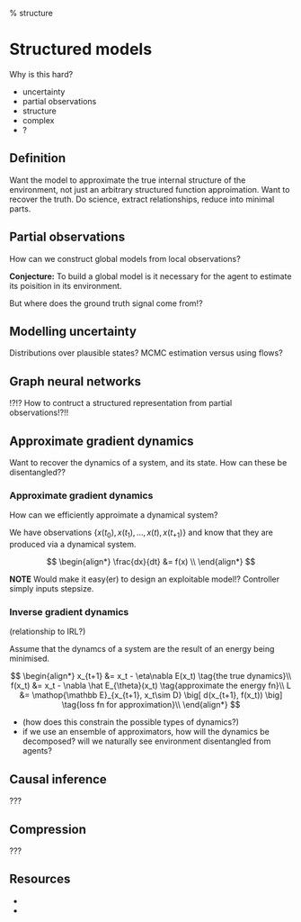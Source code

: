 % structure
# Structured models

Why is this hard?

- uncertainty
- partial observations
- structure
- complex
- ?

## Definition

Want the model to approximate the true internal structure of the environment, not just an arbitrary structured function approimation.
Want to recover the truth. Do science, extract relationships, reduce into minimal parts.

## Partial observations

How can we construct global models from local observations?

__Conjecture:__ To build a global model is it necessary for the agent to estimate its poisition in its environment.

But where does the ground truth signal come from!?

## Modelling uncertainty

Distributions over plausible states?
MCMC estimation versus using flows?

## Graph neural networks

!?!?
How to contruct a structured representation from partial observations!?!!

## Approximate gradient dynamics

Want to recover the dynamics of a system, and its state. How can these be disentangled??

### Approximate gradient dynamics

How can we efficiently approimate a dynamical system?

We have observations $\{x(t_0),x(t_1), \dots , x(t), x(t_{+1}) \}$ and know that they are produced via a dynamical system.

$$
\begin{align*}
\frac{dx}{dt} &= f(x) \\
\end{align*}
$$

__NOTE__ Would make it easy(er) to design an exploitable model!?
Controller simply inputs stepsize.

### Inverse gradient dynamics
(relationship to IRL?)

Assume that the dynamcs of a system are the result of an energy being minimised.

$$
\begin{align*}
x_{t+1} &= x_t - \eta\nabla E(x_t) \tag{the true dynamics}\\
f(x_t) &= x_t - \nabla \hat E_{\theta}(x_t) \tag{approximate the energy fn}\\
L &= \mathop{\mathbb E}_{x_{t+1}, x_t\sim D} \big[ d(x_{t+1}, f(x_t)) \big] \tag{loss fn for approximation}\\
\end{align*}
$$

- (how does this constrain the possible types of dynamics?)
- if we use an ensemble of approximators, how will the dynamics be decomposed? will we naturally see environment disentangled from agents?



## Causal inference

???

## Compression

???

## Resources

- []()
- []()
